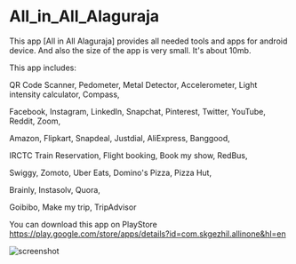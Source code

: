 # All_in_All_Alaguraja

This app [All in All Alaguraja] provides all needed tools and apps for android device. And also the size of the app is very small. It's about 10mb.

This app includes:

QR Code Scanner,
Pedometer,
Metal Detector,
Accelerometer,
Light intensity calculator,
Compass,

Facebook,
Instagram,
LinkedIn,
Snapchat,
Pinterest,
Twitter,
YouTube,
Reddit,
Zoom,

Amazon,
Flipkart,
Snapdeal,
Justdial,
AliExpress,
Banggood,

IRCTC Train Reservation,
Flight booking,
Book my show,
RedBus,

Swiggy,
Zomoto,
Uber Eats,
Domino's Pizza,
Pizza Hut,

Brainly,
Instasolv,
Quora,

Goibibo,
Make my trip,
TripAdvisor

You can download this app on PlayStore
https://play.google.com/store/apps/details?id=com.skgezhil.allinone&hl=en

![screenshot](https://github.com/SKGEzhil/All_in_All_Alaguraja/app/src/main/res/drawable/sc1.png)
